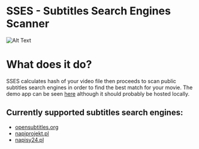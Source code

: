 # SSES - Subtitles Search Engines Scanner
![Alt Text](https://i.imgur.com/lVfG7bL.gif)

# What does it do?
SSES calculates hash of your video file then proceeds to scan public subtitles search engines in order to find the best match for your movie. The demo app can be seen [here](http://34.107.4.180/) although it should probably be hosted locally.

## Currently supported subtitles search engines:
- [opensubtitles.org](https://www.opensubtitles.org/)
- [napiprojekt.pl](https://www.napiprojekt.pl/)
- [napisy24.pl](https://napisy24.pl/)